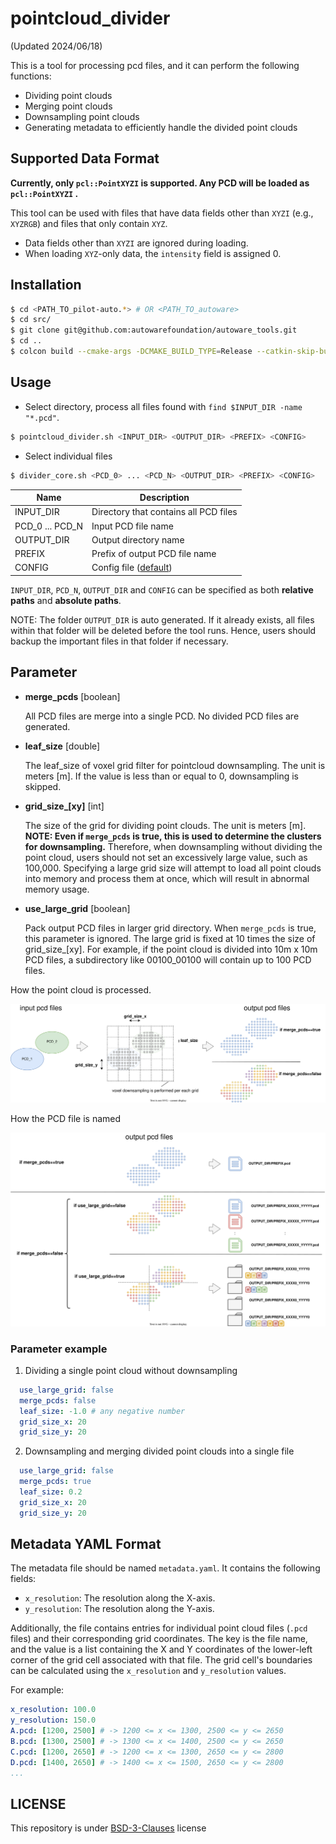# pointcloud_divider

(Updated 2024/06/18)

This is a tool for processing pcd files, and it can perform the following functions:

* Dividing point clouds
* Merging point clouds
* Downsampling point clouds
* Generating metadata to efficiently handle the divided point clouds

## Supported Data Format

**Currently, only `pcl::PointXYZI` is supported. Any PCD will be loaded as `pcl::PointXYZI` .**

This tool can be used with files that have data fields other than `XYZI` (e.g., `XYZRGB`) and files that only contain `XYZ`.

* Data fields other than `XYZI` are ignored during loading.
* When loading `XYZ`-only data, the `intensity` field is assigned 0.

<!-- ## Installation

```bash
$ git clone https://github.com/MapIV/pointcloud_divider.git
$ cd pointcloud_divider
$ mkdir build
$ cd build
$ cmake ..
$ make
``` -->
## Installation
```bash
$ cd <PATH_TO_pilot-auto.*> # OR <PATH_TO_autoware>
$ cd src/
$ git clone git@github.com:autowarefoundation/autoware_tools.git
$ cd ..
$ colcon build --cmake-args -DCMAKE_BUILD_TYPE=Release --catkin-skip-building-tests --symlink-install --packages-up-to pointcloud_divider
```

## Usage

  * Select directory, process all files found with `find $INPUT_DIR -name "*.pcd"`.

  ```bash
  $ pointcloud_divider.sh <INPUT_DIR> <OUTPUT_DIR> <PREFIX> <CONFIG>
  ```

  * Select individual files

  ```bash
  $ divider_core.sh <PCD_0> ... <PCD_N> <OUTPUT_DIR> <PREFIX> <CONFIG>
  ```

  | Name            | Description                                  |
  |-----------------|----------------------------------------------|
  | INPUT_DIR       | Directory that contains all PCD files        |
  | PCD_0 ... PCD_N | Input PCD file name                          |
  | OUTPUT_DIR      | Output directory name                        |
  | PREFIX          | Prefix of output PCD file name               |
  | CONFIG          | Config file ([default](autoware_tools/map/pointcloud_divider/config/default.yaml)) |

 `INPUT_DIR`, `PCD_N`, `OUTPUT_DIR` and `CONFIG` can be specified as both **relative paths** and **absolute paths**.

NOTE:  The folder `OUTPUT_DIR` is auto generated. If it already exists, all files within that folder will be deleted before the tool runs. Hence, users should backup the important files in that folder if necessary.

## Parameter

* **merge_pcds** [boolean]

    All PCD files are merge into a single PCD. No divided PCD files are generated.

* **leaf_size** [double]

    The leaf_size of voxel grid filter for pointcloud downsampling. The unit is meters [m].
    If the value is less than or equal to 0, downsampling is skipped.

* **grid_size_[xy]** [int]

   The size of the grid for dividing point clouds. The unit is meters [m].
   **NOTE: Even if `merge_pcds` is true, this is used to determine the clusters for downsampling.**
   Therefore, when downsampling without dividing the point cloud, users should not set an excessively large value, such as 100,000. Specifying a large grid size will attempt to load all point clouds into memory and process them at once, which will result in abnormal memory usage.

* **use_large_grid** [boolean]

    Pack output PCD files in larger grid directory.
    When `merge_pcds` is true, this parameter is ignored.
    The large grid is fixed at 10 times the size of grid_size_[xy].
    For example, if the point cloud is divided into 10m x 10m PCD files, a subdirectory like 00100_00100 will contain up to 100 PCD files.

How the point cloud is processed.

![node_diagram](docs/how_to_be_downsampled.drawio.svg)

How the PCD file is named

![node_diagram](docs/output_file_name_pattern.drawio.svg)

### Parameter example

1. Dividing a single point cloud without downsampling

```yaml
  use_large_grid: false
  merge_pcds: false
  leaf_size: -1.0 # any negative number
  grid_size_x: 20
  grid_size_y: 20
```

2. Downsampling and merging divided point clouds into a single file

```yaml
  use_large_grid: false
  merge_pcds: true
  leaf_size: 0.2
  grid_size_x: 20
  grid_size_y: 20
```

## Metadata YAML Format

The metadata file should be named `metadata.yaml`. It contains the following fields:

- `x_resolution`: The resolution along the X-axis.
- `y_resolution`: The resolution along the Y-axis.

Additionally, the file contains entries for individual point cloud files (`.pcd` files) and their corresponding grid coordinates. The key is the file name, and the value is a list containing the X and Y coordinates of the lower-left corner of the grid cell associated with that file. The grid cell's boundaries can be calculated using the `x_resolution` and `y_resolution` values.

For example:

```yaml
x_resolution: 100.0
y_resolution: 150.0
A.pcd: [1200, 2500] # -> 1200 <= x <= 1300, 2500 <= y <= 2650
B.pcd: [1300, 2500] # -> 1300 <= x <= 1400, 2500 <= y <= 2650
C.pcd: [1200, 2650] # -> 1200 <= x <= 1300, 2650 <= y <= 2800
D.pcd: [1400, 2650] # -> 1400 <= x <= 1500, 2650 <= y <= 2800
...
```

## LICENSE

This repository is under [BSD-3-Clauses](LICENSE) license
